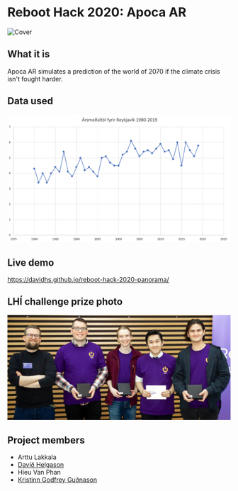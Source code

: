 # Reboot Hack 2020: Apoca AR

![Cover](cover.jpg)

## What it is
Apoca AR simulates a prediction of the world of 2070 if the climate crisis isn't fought harder.

## Data used
![data](data.png)

## Live demo
https://davidhs.github.io/reboot-hack-2020-panorama/

## LHÍ challenge prize photo
![prizephoto](prizephoto.png)

## Project members
* Arttu Lakkala
* [Davíð Helgason](https://github.com/davidhs)
* Hieu Van Phan
* [Kristinn Godfrey Guðnason](https://github.com/KristinnGodfrey)
